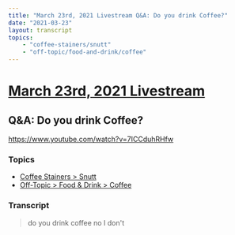 ```yaml
---
title: "March 23rd, 2021 Livestream Q&A: Do you drink Coffee?"
date: "2021-03-23"
layout: transcript
topics:
    - "coffee-stainers/snutt"
    - "off-topic/food-and-drink/coffee"
---
```

# [March 23rd, 2021 Livestream](../2021-03-23.md)
## Q&A: Do you drink Coffee?
https://www.youtube.com/watch?v=7ICCduhRHfw

### Topics
* [Coffee Stainers > Snutt](../topics/coffee-stainers/snutt.md)
* [Off-Topic > Food & Drink > Coffee](../topics/off-topic/food-and-drink/coffee.md)

### Transcript

> do you drink coffee no I don't

